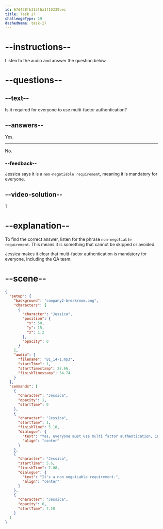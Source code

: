 ```yaml
---
id: 67d428fb313f6a1f10239bec
title: Task 27
challengeType: 19
dashedName: task-27
---
```


<!-- (Audio) Jessica: Yes, everyone must use multi-factor authentication, including QA. It's a non-negotiable requirement. -->

# --instructions--

Listen to the audio and answer the question below.

# --questions--

## --text--

Is it required for everyone to use multi-factor authentication?

## --answers--

Yes.

---

No.

### --feedback--

Jessica says it is a `non-negotiable requirement`, meaning it is mandatory for everyone.

## --video-solution--

1

# --explanation--

To find the correct answer, listen for the phrase `non-negotiable requirement`. This means it is something that cannot be skipped or avoided. 

Jessica makes it clear that multi-factor authentication is mandatory for everyone, including the QA team.

# --scene--

```json
{
  "setup": {
    "background": "company2-breakroom.png",
    "characters": [
      {
        "character": "Jessica",
        "position": {
          "x": 50,
          "y": 15,
          "z": 1.2
        },
        "opacity": 0
      }
    ],
    "audio": {
      "filename": "B1_14-1.mp3",
      "startTime": 1,
      "startTimestamp": 28.66,
      "finishTimestamp": 34.74
    }
  },
  "commands": [
    {
      "character": "Jessica",
      "opacity": 1,
      "startTime": 0
    },
    {
      "character": "Jessica",
      "startTime": 1,
      "finishTime": 5.18,
      "dialogue": {
        "text": "Yes, everyone must use multi factor authentication, including QA.",
        "align": "center"
      }
    },
    {
      "character": "Jessica",
      "startTime": 5.6,
      "finishTime": 7.08,
      "dialogue": {
        "text": "It's a non negotiable requirement.",
        "align": "center"
      }
    },
    {
      "character": "Jessica",
      "opacity": 0,
      "startTime": 7.58
    }
  ]
}
```
